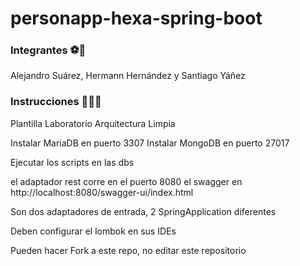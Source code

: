 # personapp-hexa-spring-boot

### Integrantes ⚽🥵

Alejandro Suárez, Hermann Hernández y Santiago Yáñez

### Instrucciones ☝🏼🤓

Plantilla Laboratorio Arquitectura Limpia

Instalar MariaDB en puerto 3307
Instalar MongoDB en puerto 27017

Ejecutar los scripts en las dbs

el adaptador rest corre en el puerto 8080
el swagger en http://localhost:8080/swagger-ui/index.html

Son dos adaptadores de entrada, 2 SpringApplication diferentes

Deben configurar el lombok en sus IDEs

Pueden hacer Fork a este repo, no editar este repositorio
